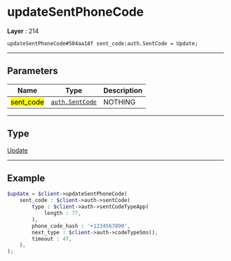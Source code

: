 # updateSentPhoneCode

**Layer** : 214

```tl
updateSentPhoneCode#504aa18f sent_code:auth.SentCode = Update;
```

---

## Parameters

| Name | Type | Description |
| :---: | :---: | :--- |
| <mark>sent_code</mark> | [`auth.SentCode`](type/auth.SentCode) | NOTHING |

---

## Type

[Update](type/Update)

---

## Example

```php
$update = $client->updateSentPhoneCode(
	sent_code : $client->auth->sentCode(
		type : $client->auth->sentCodeTypeApp(
			length : 77,
		),
		phone_code_hash : '+1234567890',
		next_type : $client->auth->codeTypeSms(),
		timeout : 47,
	),
);
```
